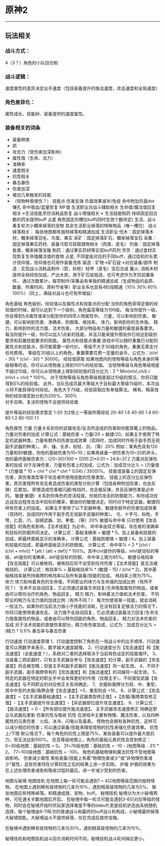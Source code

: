 # 原神2
---
## 玩法相关
### 战斗方式：
4（3？）角色的小队回合制 

### 战斗逻辑：
速度属性的差异决定出手速度（包括装备提升的施法速度，攻击速度和全局速度）

### 角色差异化：
属性成长、技能树、装备提供的速度属性。

### 装备相关的词条
- 装备种类
- 抓
- 攻击力（受伤害加深影响）
- 属性值（生命、法力）
- 准确率
- 速度相关
- 抗性相关
- 暴击暴伤
- 伤害加深
- 被动几率触发的技能
- （怪物种类增伤？）
技能点
伤害反弹
负面效果减半/免疫
命中附加负面dot
镶孔
命中吸血/蓝量恢复
MF值
生活职业对战斗辅助相关
   生命值/魔法值回复相关→生活技能烹饪消耗品恢复
   战斗增强相关→   生活技能制药 持续固定回合数的药水提供buff
                            占星 角色固定的槽位buff(同时生效个数待定)
                            生活、战斗重复轮次小概率掉落的宠物
                            其余生活职业掉落的特殊物品（唯一槽位）
战斗掉落相关：
每张地图都有独特掉落和精通加成
生活职业
伐木：固定掉落木材，概率掉落羽毛、鸟蛋、果实
采矿：固定掉落矿石，概率掉落宝石
采集：固定掉落果实药材、装备弓箭可获取猎物相关（肉类、皮毛）
钓鱼：固定掉落鱼类，概率掉落宝箱
制药：通过果实药材等实现buff药剂
烹饪：通过食材实现恢复生命值魔法值的食物
占星;  不同星座对应的不同buff，通过挂机时长累计信仰值，信仰值也可用作装备洗炼
锻造：矿物→矿石锭→对应装备/部件
制造：实现战斗消耗品制作（箭，标枪）轻甲（皮毛）宝石合成
篝火: 消耗木材提供全局经验加成，产出木炭，用于矿石锭锻造，也可考虑作为烹饪前置条件。
通过次数累计，每项制作/采集品有单独的精通加成（生成物品的品质、数量、所需时间、原料节省等）职业全系也具有4阶段精通（10% 30% 60% 100%）（同上，满级对战斗也可有所增益）









角色基础
角色级别，经验值以及属性点和技能点的分配
当你的角色获得足够的经验值的时候，就可以达到下一个级别，角色最高等级为100级。
每当你提升一级，你会得到5点属性值来分配到你的四项人物属性中。
力量，可以影响到伤害。
敏捷，可以影响到伤害、准确率、防御值、格挡率。
体力，影响到你的生命值。
精力，影响到你的法力值、法术伤害。
大部分物品有力量和敏捷的最低装备要求。
每当你提升一级，你可以加入1点新的技能，并且只能来提升那些你已经达到级别要求和前置技能要求的技能。
属性点和技能点重置
游戏中可以随时重置已分配的属性点和技能点，但可能需要一些代价。
等级不大于30级的角色，重置无需支付任何费用。
等级在30级以上的角色，重置需要花费一定量的金币，公式为：(clvl - 30) * (clvl - 30) * 30000。
经验值获取
如果地图内的怪物等级与角色本身的等级相等的话，你可以从怪物身上得到100%的经验值。
当怪物等级与角色等级相差不超过10级，你可以从怪物身上得到经验值的百分比为：2 * Min(mlvl,clvl) / (mlvl + clvl) * 100%。
对于怪物等级与角色等级相差超过10级的情况，你将只能得到5%的经验值。
此外，当队伍成员最大等级大于目标最大等级15级时，本次战斗将不能获得任何经验。
角色大于75级，经验获取应有单独算法。
稀有、精英怪物的经验值奖励分别为200%、300%  
对手召唤、复活的怪物不会提供经验值

提升等级的经验需求暂定
1-20   为2倍上一等级所需经验
20-40   1.6
40-60    1.4
60-80    1.2
80-100  1.1


角色属性
力量
力量关系到你的武器攻击/反击所造成的伤害和你能穿戴上的物品。
力量对伤害的加成
计算公式：基础伤害 = 力量/20 + 敏捷/20。如果主手使用了特定的武器种类，力量有额外的伤害加成效果（双持时，加成同时作用于副手而无视副手武器的种类）。
斧、锤、长矛、权杖、剑、（等）20%
例如：某角色具有120力量和80敏捷，则他的基础伤害为10~10；如果再装备一把伤害为10~20的斧头，他的最终面板伤害为：(20~30)*(100 + 120*0.2)*0.01 = 24.8~37.2 
力量对反弹伤害的加成
对于反弹伤害，力量有伤害上的加成，公式为：加成百分比% = (力量值 * (力量值 * 10 + clvl * clvl * clvl * 0.04) / 3500)%。
技能或装备上的固定反弹伤害，其伤害类型等于攻击者所使用技能的伤害类型。
技能上的百分比反弹伤害，其伤害按所有攻击者造成伤害的类型分别计算（包括各种附加伤害，也会反弹）后累加。
即使造成伤害被闪避/格挡时，也会被反弹，并且反弹伤害是必中的。
敏捷
敏捷）关系到你角色的灵活程度。你抵抗攻击的防御能力，和你成功在近战及远程攻击击中目标的概率，都由你的敏捷决定。同时对于特定武器，敏捷同样有伤害上的加成。
如果主手使用了以下武器种类，敏捷有额外的伤害加成效果（双持时，加成同时作用于副手而无视副手武器的种类）。
弓、十字弓、标枪、手弩、匕首、爪、投掷武器、剑、拳套、（等）20%
敏捷与命中率
只对使用【攻击技能】的角色有影响，【法术技能】为必中。
命中率由双方等级，攻击者的准确率和目标的防御共同决定。
计算公式：基础准确率 = 敏捷 * 5。加上装备和技能的加成，即最终面板显示的准确率。
计算公式：基础防御值 = 敏捷 / 4。加上装备和技能的加成，即最终面板显示的防御值。
计算公式：命中率% = 2 * [clvl / (clvl + mlvl)] * [att / (att + def)] * 100%。其中clvl是你的等级，mlvl是目标的等级，att是你的准确率，def是目标的防御。
命中率上限为95%。
敏捷与格挡率
【攻击技能】可以被格挡，被格挡后将不会受到任何伤害；【法术技能】是无法被格挡的，
计算公式：格挡率% = 基础格挡率% * (敏捷 - 15) / (clvl * 2)。其中基础格挡率是所持盾牌的格挡率以及所有装备/技能的加成。
格挡率上限为75%。
体力
体力影响着角色的生命值，不同职业的体力与生命值的加成比例（有所不同？）
生命不会自动回复，它必须通过装备生命回复/生命吸取属性的物品，或者由可以帮你治疗的角色、物品回复。
精力
精力，影响着法力值和法术伤害。
不同职业的精力与法力值的加成比例（有所不同？）
每次你使用某一技能，就会消耗一些法力。如果你的当前法力值小于技能的消耗，在没有回复足够法力的情况下，你将只能使用普通攻击。
法力值不会自动回复，它必须通过装备法力回复/生命法力吸取属性的物品，或者由可以帮你回能的角色、物品回复。
精力对法术伤害的加成
对于法术技能的直接伤害部分，精力有伤害加成，公式为：加成百分比% = (精力 * 0.1)%
暴击率与暴击伤害


行动速度
行动速度原理
1、行动速度控制了角色在一场战斗中的出手顺序，行动速度可以用数字来表示，数字越大速度越慢。
2、行动速度分为【攻击速度】和【施法速度】（全能速度？），系统对二者的选择取决于当前角色设定的技能循环。
3、当装备二把武器时，只有主手武器会参与【攻击速度】的计算，副手武器的【攻击速度】将会被忽略；但是主手和副手武器的【施法速度】将一起生效。
4、不同于副手武器，副手盾牌带有的【攻击速度】和【施法速度】的词缀将一起生效。
5、特定的武器在特定的职业手中会发挥更好的作用（仅限主手）。不同类型武器【攻击速度】与不同职业的对应修正关系待确定。
7、衣服和盾牌分为轻、中、重型，其中中型的衣服/盾牌会使【攻击速度】+5，重型则会 +10。
8、计算公式：【攻击速度】=【主手武器基础速度】+【主手武器类型修正值】+【衣服/盾牌类型修正值】-【主手武器提升攻击速度】-【非武器部位提升攻击速度】。
9、计算公式：【施法速度】= 0 -【所有部位提升施法速度】。
主手武器攻击速度修正
待确定职业与武器后更新
伤害抗性与吸收
抗性
在游戏中主要有物理、魔法伤害，以及四种属性的元素伤害：火焰，冰冷，闪电以及毒素。
怪物也会拥有各种抗性，这样可以减少相应的伤害；可以通过装备/技能来降低怪物的抗性来强化伤害效果。
抗性上/下限
默认情况下，每个角色的抗性上限是75%，某些装备可以提升最大抵抗力，但无法达到100%。
在高等级地图上，角色的基础元素抗性会受到修正：
0~30级地图：基础抗性 = 0。
31~76级地图：基础抗性 = -10 - (地图等级 - 31) * 2。
77~100级地图：基础抗性 = -100。
角色的基础物理和魔法抗性不受地图等级影响。
伤害减少属性
某些装备/技能上有着“物理伤害减少”或“非物理伤害减少”属性，这些伤害将在计算抗性之后的结果上进一步扣除。
护盾
护盾的效果为在上述处理伤害减免和吸收过程的最后，进一步减少受到的伤害。

地图与秘境
地图挂机
在地图上每一轮可能会遇到1 ~ 4只地图等级范围内独特怪物。
在地图上遇到稀有级怪物的几率为10%，遇到精英级怪物的几率为5%。
每张地图应有特殊掉落。和精通成就，宠物，buff。
秘境挂机
秘境分为大小秘境两种，可在通关半数地图后开启。
在秘境中每一轮次可能会遇到3-6只对应等级的怪物，同时会在秘境开始时供玩家选择难度不等的debuff,若是挂机状态由系统随机选择，每个秘境由9-11轮次的普通战斗和最终的buff战斗轮构成，小秘境最终掉落大秘境钥匙，大秘境战斗不提供掉落，仅在完成后提供宝箱。

在秘境中遇到稀有级怪物的几率为30%，遇到精英级怪物的几率为15%。

秘境挂机和地图挂机战斗回合消耗时间不同，秘境挂机战斗轮间隔应更小。

